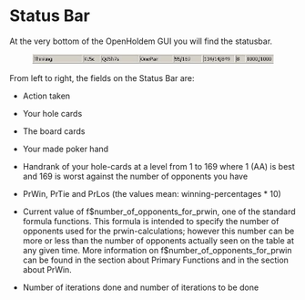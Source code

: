 # Status Bar

At the very bottom of the OpenHoldem GUI you will find the statusbar.

<figure>
<img src="images/statusbar.JPG" />
</figure>

From left to right, the fields on the Status Bar are:

- Action taken

- Your hole cards

- The board cards

- Your made poker hand

- Handrank of your hole-cards at a level from 1 to 169 where 1 (AA) is
  best and 169 is worst against the number of opponents you have

- PrWin, PrTie and PrLos (the values mean: winning-percentages \* 10)

- Current value of f\$number_of_opponents_for_prwin, one of the standard
  formula functions. This formula is intended to specify the number of
  opponents used for the prwin-calculations; however this number can be
  more or less than the number of opponents actually seen on the table
  at any given time. More information on
  f\$number_of_opponents_for_prwin can be found in the section about
  Primary Functions and in the section about PrWin.

- Number of iterations done and number of iterations to be done
